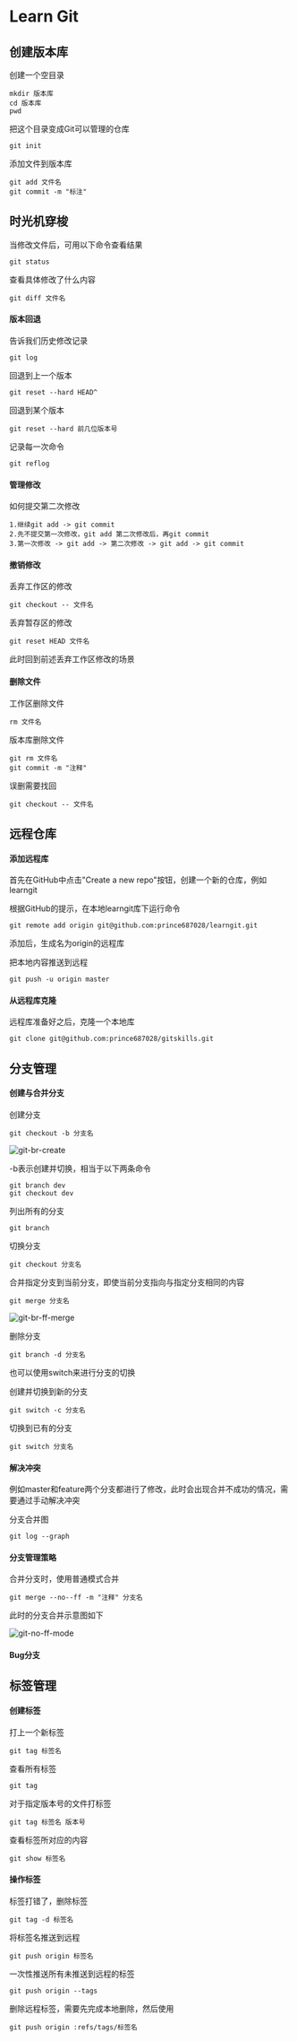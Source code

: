 # Learn Git

## 创建版本库

创建一个空目录

```
mkdir 版本库
cd 版本库
pwd
```

把这个目录变成Git可以管理的仓库

``` 
git init
```

添加文件到版本库

```
git add 文件名
git commit -m "标注"
```

## 时光机穿梭

当修改文件后，可用以下命令查看结果

```
git status
```

查看具体修改了什么内容

```
git diff 文件名
```

#### 版本回退

告诉我们历史修改记录

```
git log
```

回退到上一个版本

```
git reset --hard HEAD^
```

回退到某个版本

```
git reset --hard 前几位版本号
```

记录每一次命令

```
git reflog
```

#### 管理修改

如何提交第二次修改

```
1.继续git add -> git commit
2.先不提交第一次修改，git add 第二次修改后，再git commit
3.第一次修改 -> git add -> 第二次修改 -> git add -> git commit
```

#### 撤销修改

丢弃工作区的修改

```
git checkout -- 文件名
```

丢弃暂存区的修改

```
git reset HEAD 文件名
```

此时回到前述丢弃工作区修改的场景

#### 删除文件

工作区删除文件

```
rm 文件名
```

版本库删除文件

```
git rm 文件名
git commit -m "注释"
```

误删需要找回

```
git checkout -- 文件名
```

## 远程仓库

#### 添加远程库

首先在GitHub中点击"Create a new repo"按钮，创建一个新的仓库，例如learngit

根据GitHub的提示，在本地learngit库下运行命令

```
git remote add origin git@github.com:prince687028/learngit.git
```

添加后，生成名为origin的远程库

把本地内容推送到远程

```
git push -u origin master
```

#### 从远程库克隆

远程库准备好之后，克隆一个本地库

```
git clone git@github.com:prince687028/gitskills.git
```

## 分支管理

#### 创建与合并分支

创建分支

```
git checkout -b 分支名
```

![git-br-create](https://www.liaoxuefeng.com/files/attachments/919022363210080/l)

-b表示创建并切换，相当于以下两条命令

```
git branch dev
git checkout dev
```

列出所有的分支

```
git branch
```

切换分支

```
git checkout 分支名
```

合并指定分支到当前分支，即使当前分支指向与指定分支相同的内容

```
git merge 分支名
```

![git-br-ff-merge](https://www.liaoxuefeng.com/files/attachments/919022412005504/0)

删除分支

```
git branch -d 分支名
```

也可以使用switch来进行分支的切换

创建并切换到新的分支

```
git switch -c 分支名
```

切换到已有的分支

```
git switch 分支名
```

#### 解决冲突

例如master和feature两个分支都进行了修改，此时会出现合并不成功的情况，需要通过手动解决冲突

分支合并图

```
git log --graph
```

#### 分支管理策略

合并分支时，使用普通模式合并

```
git merge --no--ff -m "注释" 分支名
```

此时的分支合并示意图如下

![git-no-ff-mode](https://www.liaoxuefeng.com/files/attachments/919023225142304/0)



#### Bug分支



## 标签管理

#### 创建标签

打上一个新标签

```
git tag 标签名
```

查看所有标签

```
git tag
```

对于指定版本号的文件打标签

```
git tag 标签名 版本号
```

查看标签所对应的内容

```
git show 标签名
```

#### 操作标签

标签打错了，删除标签

```
git tag -d 标签名
```

将标签名推送到远程

```
git push origin 标签名
```

一次性推送所有未推送到远程的标签

```
git push origin --tags
```

删除远程标签，需要先完成本地删除，然后使用

```
git push origin :refs/tags/标签名
```

